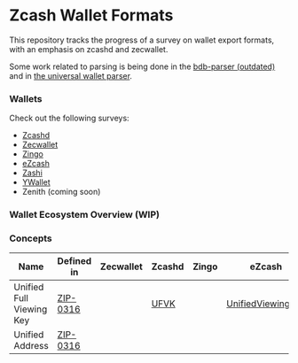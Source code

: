 # Zcash Wallet Formats

This repository tracks the progress of a survey on wallet export formats, with an emphasis on zcashd and zecwallet.

Some work related to parsing is being done in the [bdb-parser (outdated)](https://github.com/dorianvp/zcashd-bdb-parser)
and in [the universal wallet parser](https://github.com/dorianvp/uzw-parser).

### Wallets

Check out the following surveys:

- [Zcashd](./zcashd/README.md)
- [Zecwallet](./zecwallet/README.md)
- [Zingo](./zingo/README.md)
- [eZcash](./ezcash/README.md)
- [Zashi](./zashi/README.md)
- [YWallet](./ywallet/README.md)
- Zenith (coming soon)

### Wallet Ecosystem Overview (WIP)

### Concepts

| Name                     | Defined in                               | Zecwallet | Zcashd                            | Zingo | eZcash                                  | Zashi | Ywallet |
| ------------------------ | ---------------------------------------- | --------- | --------------------------------- | ----- | --------------------------------------- | ----- | ------- |
| Unified Full Viewing Key | [ZIP-0316](https://zips.z.cash/zip-0316) |           | [UFVK](./zcashd/README.md#encode) |       | [UnifiedViewingKey](./ezcash/README.md) |       |         |
| Unified Address          | [ZIP-0316](https://zips.z.cash/zip-0316) |           |                                   |       |                                         |       |         |
